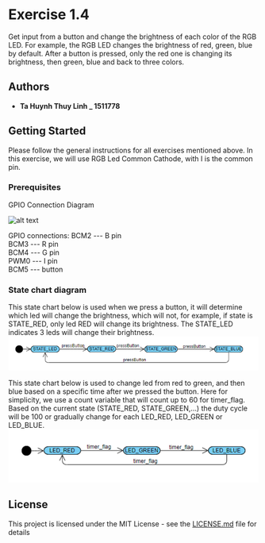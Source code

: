 
# Exercise 1.4

Get input from a button and change the brightness of each color of the RGB LED. For example, the RGB LED changes the brightness of red, green, blue by default. After a button is pressed, only the red one is changing its brightness, then green, blue and back to three colors.

## Authors

* **Ta Huynh Thuy Linh _ 1511778**

## Getting Started

Please follow the general instructions for all exercises mentioned above.
In this exercise, we will use RGB Led Common Cathode, with I is the common pin.

### Prerequisites

GPIO Connection Diagram

![alt text](4_diagram.png)

GPIO connections:
BCM2 --- B pin <br />
BCM3 --- R pin <br />
BCM4 --- G pin <br />
PWM0 --- I pin <br />
BCM5 --- button <br />

### State chart diagram

This state chart below is used when we press a button, it will determine which led will change the brightness, which will not, for example, if state is STATE_RED, only led RED will change its brightness. The STATE_LED indicates 3 leds will change their brightness.
![alt text](https://github.com/lefeno/lab_iot/blob/linh/FC_1.PNG)

This state chart below is used to change led from red to green, and then blue based on a specific time after we pressed the button. Here for simplicity, we use a count variable that will count up to 60 for timer_flag. Based on the current state (STATE_RED, STATE_GREEN,...) the duty cycle will be 100 or gradually change for each LED_RED, LED_GREEN or LED_BLUE.
![alt text](https://github.com/lefeno/lab_iot/blob/linh/FC_2.PNG)

## License

This project is licensed under the MIT License - see the [LICENSE.md](LICENSE.md) file for details

